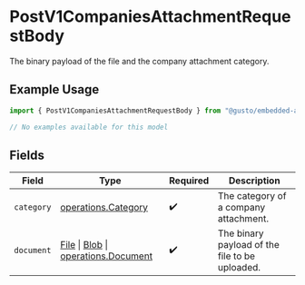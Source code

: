 # PostV1CompaniesAttachmentRequestBody

The binary payload of the file and the company attachment category.

## Example Usage

```typescript
import { PostV1CompaniesAttachmentRequestBody } from "@gusto/embedded-api/models/operations";

// No examples available for this model
```

## Fields

| Field                                                                                                                                                                                      | Type                                                                                                                                                                                       | Required                                                                                                                                                                                   | Description                                                                                                                                                                                |
| ------------------------------------------------------------------------------------------------------------------------------------------------------------------------------------------ | ------------------------------------------------------------------------------------------------------------------------------------------------------------------------------------------ | ------------------------------------------------------------------------------------------------------------------------------------------------------------------------------------------ | ------------------------------------------------------------------------------------------------------------------------------------------------------------------------------------------ |
| `category`                                                                                                                                                                                 | [operations.Category](../../models/operations/category.md)                                                                                                                                 | :heavy_check_mark:                                                                                                                                                                         | The category of a company attachment.                                                                                                                                                      |
| `document`                                                                                                                                                                                 | [File](https://developer.mozilla.org/en-US/docs/Web/API/File) \| [Blob](https://developer.mozilla.org/en-US/docs/Web/API/Blob) \| [operations.Document](../../models/operations/document.md) | :heavy_check_mark:                                                                                                                                                                         | The binary payload of the file to be uploaded.                                                                                                                                             |